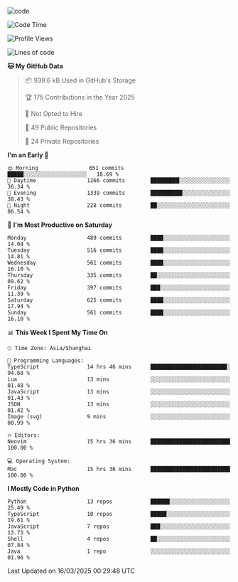 
<!--
**liuyaanng/liuyaanng** is a ✨ _special_ ✨ repository because its `README.md` (this file) appears on your GitHub profile.

Here are some ideas to get you started:

- 🔭 I’m currently working on ...
- 🌱 I’m currently learning ...
- 👯 I’m looking to collaborate on ...
- 🤔 I’m looking for help with ...
- 💬 Ask me about ...
- 📫 How to reach me: ...
- 😄 Pronouns: ...
- ⚡ Fun fact: ...
-->


![code](https://cdn.jsdelivr.net/gh/liuyaanng/liuyaanng@1.0/code.gif) 

<!--START_SECTION:waka-->
![Code Time](http://img.shields.io/badge/Code%20Time-1%2C276%20hrs%2056%20mins-blue)

![Profile Views](http://img.shields.io/badge/Profile%20Views-0-blue)

![Lines of code](https://img.shields.io/badge/From%20Hello%20World%20I%27ve%20Written-21.0%20million%20lines%20of%20code-blue)

**🐱 My GitHub Data** 

> 📦 939.6 kB Used in GitHub's Storage 
 > 
> 🏆 175 Contributions in the Year 2025
 > 
> 🚫 Not Opted to Hire
 > 
> 📜 49 Public Repositories 
 > 
> 🔑 24 Private Repositories 
 > 
**I'm an Early 🐤** 

```text
🌞 Morning                651 commits         █████░░░░░░░░░░░░░░░░░░░░   18.69 % 
🌆 Daytime                1266 commits        █████████░░░░░░░░░░░░░░░░   36.34 % 
🌃 Evening                1339 commits        ██████████░░░░░░░░░░░░░░░   38.43 % 
🌙 Night                  228 commits         ██░░░░░░░░░░░░░░░░░░░░░░░   06.54 % 
```
📅 **I'm Most Productive on Saturday** 

```text
Monday                   489 commits         ████░░░░░░░░░░░░░░░░░░░░░   14.04 % 
Tuesday                  516 commits         ████░░░░░░░░░░░░░░░░░░░░░   14.81 % 
Wednesday                561 commits         ████░░░░░░░░░░░░░░░░░░░░░   16.10 % 
Thursday                 335 commits         ██░░░░░░░░░░░░░░░░░░░░░░░   09.62 % 
Friday                   397 commits         ███░░░░░░░░░░░░░░░░░░░░░░   11.39 % 
Saturday                 625 commits         ████░░░░░░░░░░░░░░░░░░░░░   17.94 % 
Sunday                   561 commits         ████░░░░░░░░░░░░░░░░░░░░░   16.10 % 
```


📊 **This Week I Spent My Time On** 

```text
🕑︎ Time Zone: Asia/Shanghai

💬 Programming Languages: 
TypeScript               14 hrs 46 mins      ████████████████████████░   94.68 % 
Lua                      13 mins             ░░░░░░░░░░░░░░░░░░░░░░░░░   01.48 % 
JavaScript               13 mins             ░░░░░░░░░░░░░░░░░░░░░░░░░   01.43 % 
JSON                     13 mins             ░░░░░░░░░░░░░░░░░░░░░░░░░   01.42 % 
Image (svg)              9 mins              ░░░░░░░░░░░░░░░░░░░░░░░░░   00.99 % 

🔥 Editors: 
Neovim                   15 hrs 36 mins      █████████████████████████   100.00 % 

💻 Operating System: 
Mac                      15 hrs 36 mins      █████████████████████████   100.00 % 
```

**I Mostly Code in Python** 

```text
Python                   13 repos            ██████░░░░░░░░░░░░░░░░░░░   25.49 % 
TypeScript               10 repos            █████░░░░░░░░░░░░░░░░░░░░   19.61 % 
JavaScript               7 repos             ███░░░░░░░░░░░░░░░░░░░░░░   13.73 % 
Shell                    4 repos             ██░░░░░░░░░░░░░░░░░░░░░░░   07.84 % 
Java                     1 repo              ░░░░░░░░░░░░░░░░░░░░░░░░░   01.96 % 
```




 Last Updated on 16/03/2025 00:29:48 UTC
<!--END_SECTION:waka-->
